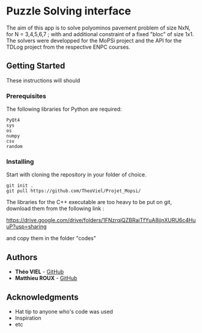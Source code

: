 # Puzzle Solving interface

The aim of this app is to solve polyominos pavement problem of size NxN, for N = 3,4,5,6,7 ; with and additional constraint of a fixed "bloc" of size 1x1. The solvers were developped for the MoPSi project and the API for the TDLog project from the respective ENPC courses. 

## Getting Started

These instructions will should 
### Prerequisites

The following libraries for Python are required:

```
PyQt4
sys
os
numpy
csv
random
```

### Installing

Start with cloning the repository in your folder of choice.

```
git init .
git pull https://github.com/TheoViel/Projet_Mopsi/
```

The libraries for the C++ executable are too heavy to be put on git, download them from the following link :

https://drive.google.com/drive/folders/1FNzrqiQZBRaiTfYuA8jjnXURU6c4HuuP?usp=sharing

and copy them in the folder "codes"

## Authors

* **Théo VIEL** - [GitHub](https://github.com/TheoViel)
* **Matthieu ROUX** - [GitHub](https://github.com/Saint-Venant)


## Acknowledgments

* Hat tip to anyone who's code was used
* Inspiration
* etc
